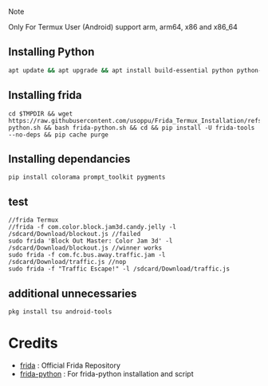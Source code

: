 > [!NOTE]
> Only For Termux User (Android) support arm, arm64, x86 and x86_64

## Installing Python
```bash
apt update && apt upgrade && apt install build-essential python python-pip git wget binutils openssl && pip install -U setuptools wheel && pip cache purge
```
## Installing frida
```
cd $TMPDIR && wget https://raw.githubusercontent.com/usoppu/Frida_Termux_Installation/refs/heads/main/frida-python.sh && bash frida-python.sh && cd && pip install -U frida-tools --no-deps && pip cache purge
```
## Installing dependancies
```
pip install colorama prompt_toolkit pygments
```
## test
```
//frida Termux
//frida -f com.color.block.jam3d.candy.jelly -l /sdcard/Download/blockout.js //failed
sudo frida 'Block Out Master: Color Jam 3d' -l /sdcard/Download/blockout.js //winner works
sudo frida -f com.fc.bus.away.traffic.jam -l /sdcard/Download/traffic.js //nop
sudo frida -f "Traffic Escape!" -l /sdcard/Download/traffic.js
```
## additional unnecessaries
```
pkg install tsu android-tools
```
# Credits
- [frida](https://github.com/frida/frida) : Official Frida Repository
- [frida-python](https://github.com/frida/frida-python.git) : For frida-python installation and script
